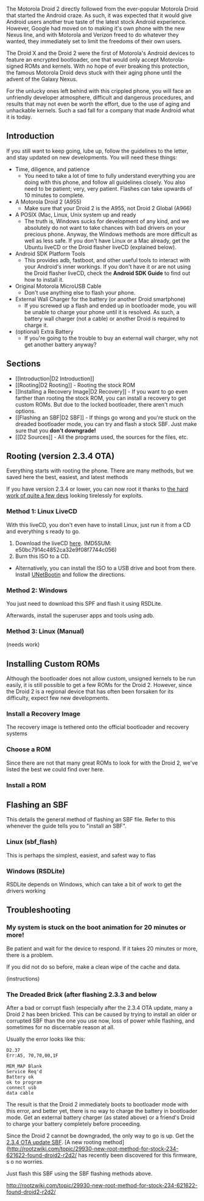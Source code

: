 The Motorola Droid 2 directly followed from the ever-popular Motorola Droid that started the Android craze. As such, it was expected that it would give Android users another true taste of the latest stock Android experience. However, Google had moved on to making it's own phone with the new Nexus line, and with Motorola and Verizon freed to do whatever they wanted, they immediately set to limit the freedoms of their own users.

The Droid X and the Droid 2 were the first of Motorola's Android devices to feature an encrypted bootloader, one that would only accept Motorola-signed ROMs and kernels. With no hope of ever breaking this protection, the famous Motorola Droid devs stuck with their aging phone until the advent of the Galaxy Nexus.

For the unlucky ones left behind with this crippled phone, you will face an unfriendly developer atmosphere, difficult and dangerous procedures, and results that may not even be worth the effort, due to the use of aging and unhackable kernels. Such a sad fall for a company that made Android what it is today.

## Introduction

If you still want to keep going, lube up, follow the guidelines to the letter, and stay updated on new developments. You will need these things:

* Time, diligence, and patience
  * You need to take a lot of time to fully understand everything you are doing with this phone, and follow all guidelines closely. You also need to be patient; very, very patient. Flashes can take upwards of 10 minutes to complete.
* A Motorola Droid 2 (A955)
  * Make sure that your Droid 2 is the A955, not Droid 2 Global (A966)
* A POSIX (Mac, Linux, Unix system up and ready
  * The truth is, Windows sucks for development of any kind, and we absolutely do not want to take chances with bad drivers on your precious phone. Anyway, the  Windows methods are more difficult as well as less safe. If you don't have Linux or a Mac already, get the Ubuntu liveCD or the Droid flasher liveCD (explained below).
* Android SDK Platform Tools
  * This provides adb, fastboot, and other useful tools to interact with your Android's inner workings. If you don't have it or are not using the Droid flasher liveCD, check the **Android SDK Guide** to find out how to install it.
* Original Motorola MicroUSB Cable 
  * Don't use anything else to flash your phone.
* External Wall Charger for the battery (or another Droid smartphone)
  * If you screwed up a flash and ended up in bootloader mode, you will be unable to charge your phone until it is resolved. As such, a battery wall charger (not a cable) or another Droid is required to charge it.
* (optional) Extra Battery
  * If you're going to the trouble to buy an external wall charger, why not get another battery anyway?

## Sections

* [[Introduction|D2 Introduction]]
* [[Rooting|D2 Rooting]] - Rooting the stock ROM
* [[Installing a Recovery Image|D2 Recovery]] - If you want to go even farther than rooting the stock ROM, you can install a recovery to get custom ROMs. But due to the locked bootloader, there aren't much options.
* [[Flashing an SBF|D2 SBF]] - If things go wrong and you're stuck on the dreaded bootloader mode, you can try and flash a stock SBF. Just make sure that you **don't downgrade!**
* [[D2 Sources]] - All the programs used, the sources for the files, etc.

## Rooting (version 2.3.4 OTA)

Everything starts with rooting the phone. There are many methods, but we saved here the best, easiest, and latest methods 

If you have version 2.3.4 or lower, you can now root it thanks to [the hard work of quite a few devs](http://rootzwiki.com/topic/29930-new-root-method-for-stock-234-621622-found-droid2-r2d2/) looking tirelessly for exploits.

### Method 1: Linux LiveCD

With this liveCD, you don't even have to install Linux, just run it from a CD and everything s ready to go.

1. Download the liveCD [here](https://rapidshare.com/files/3401109295/Droid2_621_SBF-and-RootCD.iso). (MD5SUM: e50bc7914c4852ca32e9f08f7744c056)
2. Burn this ISO to a CD.
* Alternatively, you can install the ISO to a USB drive and boot from there. Install [UNetBootin](http://unetbootin.sourceforge.org) and follow the directions.

### Method 2: Windows

You just need to download this SPF and flash it using RSDLite. 

Afterwards, install the superuser apps and tools using adb.

### Method 3: Linux (Manual)

(needs work)

## Installing Custom ROMs

Although the bootloader does not allow custom, unsigned kernels to be run easily, it is still possible to get a few ROMs for the Droid 2. However, since the Droid 2 is a regional device that has often been forsaken for its difficulty, expect few new developments.

### Install a Recovery Image

The recovery image is tethered onto the official bootloader and recovery systems

### Choose a ROM

Since there are not that many great ROMs to look for with the Droid 2, we've listed the best we could find over here.

### Install a ROM


## Flashing an SBF 

This details the general method of flashing an SBF file. Refer to this whenever the guide tells you to "install an SBF".

### Linux (sbf_flash)

This is perhaps the simplest, easiest, and safest way to flas

### Windows (RSDLite)

RSDLite depends on Windows, which can take a bit of work to get the drivers working


## Troubleshooting

### My system is stuck on the boot animation for 20 minutes or more!

Be patient and wait for the device to respond. If it takes 20 minutes or more, there is a problem.

If you did not do so before, make a clean wipe of the cache and data.

(instructions)

### The Dreaded Brick (after flashing 2.3.3 and below

After a bad or corrupt flash (especially after the 2.3.4 OTA update, many a Droid 2 has been bricked. This can be caused by trying to install an older or corrupted SBF than the one you use now, loss of power while flashing, and sometimes for no discernable reason at all.

Usually the error looks like this:

    D2.37
    Err:A5, 70,70,00,1F

    MEM_MAP Blank
    Service Req'd
    Battery ok
    ok to program
    connect usb
    data cable

The result is that the Droid 2 immediately boots to bootloader mode with this error, and better yet, there is no way to charge the battery in bootloader mode. Get an external battery charger (as stated above) or a friend's Droid to charge your battery completely before proceeding.

Since the Droid 2 cannot be downgraded, the only way to go is up. Get the [2.3.4 OTA update SBF](http://sbf.droid-developers.org/cdma_droid2/list.php). [A new rooting method](http://rootzwiki.com/topic/29930-new-root-method-for-stock-234-621622-found-droid2-r2d2/ has recently been discovered for this firmware, s o no worries.

Just flash this SBF using the SBF flashing methods above.

http://rootzwiki.com/topic/29930-new-root-method-for-stock-234-621622-found-droid2-r2d2/

